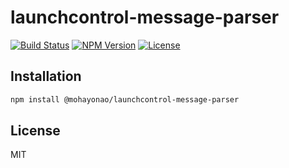 # launchcontrol-message-parser
[![Build Status](http://img.shields.io/travis/mohayonao/launchcontrol-message-parser.svg?style=flat-square)](https://travis-ci.org/mohayonao/launchcontrol-message-parser)
[![NPM Version](http://img.shields.io/npm/v/@mohayonao/launchcontrol-message-parser.svg?style=flat-square)](https://www.npmjs.org/package/@mohayonao/launchcontrol-message-parser)
[![License](http://img.shields.io/badge/license-MIT-brightgreen.svg?style=flat-square)](http://mohayonao.mit-license.org/)

## Installation

```sh
npm install @mohayonao/launchcontrol-message-parser
```

## License

MIT
